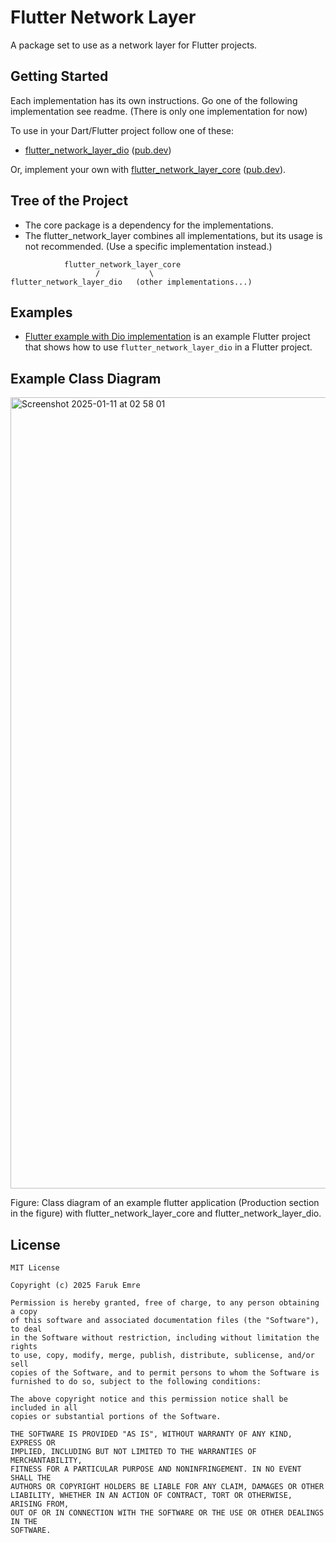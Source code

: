 # Flutter Network Layer

A package set to use as a network layer for Flutter projects.

## Getting Started

Each implementation has its own instructions. Go one of the following implementation see readme. (There is only one
implementation for now)

To use in your Dart/Flutter project follow one of these:

- [flutter_network_layer_dio][gh_flutter_network_layer_dio] ([pub.dev][pd_flutter_network_layer_dio])

Or, implement your own
with [flutter_network_layer_core][gh_flutter_network_layer_core] ([pub.dev][pd_flutter_network_layer_core]).

## Tree of the Project

- The core package is a dependency for the implementations.
- The flutter_network_layer combines all implementations, but its usage is not recommended. (Use a specific
  implementation instead.)

```plaintext
            flutter_network_layer_core
                   /           \
flutter_network_layer_dio   (other implementations...)
```

## Examples

- [Flutter example with Dio implementation][gh_example_flutter_dio] is an example Flutter project that shows how to
  use `flutter_network_layer_dio` in a Flutter project.

## Example Class Diagram

<img width="1266" alt="Screenshot 2025-01-11 at 02 58 01" src="https://github.com/user-attachments/assets/1c10872a-8c3d-4fb5-9d26-221ccac74c85" />

Figure: Class diagram of an example flutter application (Production section in the figure) with
flutter_network_layer_core and flutter_network_layer_dio.

## License

```
MIT License

Copyright (c) 2025 Faruk Emre

Permission is hereby granted, free of charge, to any person obtaining a copy
of this software and associated documentation files (the "Software"), to deal
in the Software without restriction, including without limitation the rights
to use, copy, modify, merge, publish, distribute, sublicense, and/or sell
copies of the Software, and to permit persons to whom the Software is
furnished to do so, subject to the following conditions:

The above copyright notice and this permission notice shall be included in all
copies or substantial portions of the Software.

THE SOFTWARE IS PROVIDED "AS IS", WITHOUT WARRANTY OF ANY KIND, EXPRESS OR
IMPLIED, INCLUDING BUT NOT LIMITED TO THE WARRANTIES OF MERCHANTABILITY,
FITNESS FOR A PARTICULAR PURPOSE AND NONINFRINGEMENT. IN NO EVENT SHALL THE
AUTHORS OR COPYRIGHT HOLDERS BE LIABLE FOR ANY CLAIM, DAMAGES OR OTHER
LIABILITY, WHETHER IN AN ACTION OF CONTRACT, TORT OR OTHERWISE, ARISING FROM,
OUT OF OR IN CONNECTION WITH THE SOFTWARE OR THE USE OR OTHER DEALINGS IN THE
SOFTWARE.
```

[gh_flutter_network_layer_core]: https://github.com/femrek/flutter_network_layer/tree/main/flutter_network_layer_core

[pd_flutter_network_layer_core]: https://pub.dev/packages/flutter_network_layer_core

[gh_flutter_network_layer_dio]: https://github.com/femrek/flutter_network_layer/tree/main/flutter_network_layer_dio

[pd_flutter_network_layer_dio]: https://pub.dev/packages/flutter_network_layer_dio

[gh_example_flutter_dio]: https://github.com/femrek/flutter_network_layer/tree/main/example_flutter_dio



